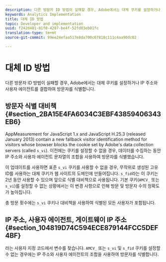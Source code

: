 ```yaml
---
description: 다른 방문자 ID 방법이 실패할 경우, Adobe에서는 대체 쿠키를 설정하거나 IP 주소와 사용자 에이전트를 결합하여 방문자를 식별합니다.
keywords: Analytics Implementation
title: 대체 ID 방법
topic: Developer and implementation
uuid: f242d481-81f0-4287-be4f-52fd03eb01fc
translation-type: tm+mt
source-git-commit: 99ee24efaa517e8da700c67818c111c4aa90dc02

---
```



# 대체 ID 방법

다른 방문자 ID 방법이 실패할 경우, Adobe에서는 대체 쿠키를 설정하거나 IP 주소와 사용자 에이전트를 결합하여 방문자를 식별합니다.

## 방문자 식별 대비책 {#section_2BA15E4FA6034C3EBF43859406343EB6}

AppMeasurement for JavaScript 1.x and JavaScript H.25.3 (released January 2013) contain a new fallback visitor identification method for visitors whose browser blocks the cookie set by Adobe's data collection servers (called `s_vi`). 이전에는 쿠키를 설정할 수 없을 경우, 데이터를 수집하는 동안 IP 주소와 사용자 에이전트 문자열의 조합을 사용하여 방문자를 식별했습니다.

이 업데이트를 사용하면 표준 `s_vi` 쿠키를 사용할 수 없을 경우, 무작위로 생성된 고유 ID를 사용하는 대체 쿠키가 웹 사이트의 도메인에 만들어집니다. `s_fid`라는 이 쿠키는 2년 동안 사용할 수 있으며 앞으로 식별 대비책으로 사용됩니다. 기본 쿠키(`AMCV_` 또는 `s_vi`)를 설정할 수 없는 상황에서는 이 변경 사항으로 인해 방문 및 방문자 수의 정확도가 높아집니다.

총 방문 횟수에는 `s_vi` 쿠키나 대비책을 사용하여 식별된 모든 사용자가 포함됩니다.

## IP 주소, 사용자 에이전트, 게이트웨이 IP 주소 {#section_104819D74C594ECE879144FCC5DEF4BF}

라는 사용자 지정 코드에서 변수를 찾습니다. `AMCV_` 또는 `s_vi` 및 `s_fid` 쿠키를 설정할 수 없는 경우에는 IP 주소와 사용자 에이전트의 조합을 사용하여 방문자를 식별합니다.
